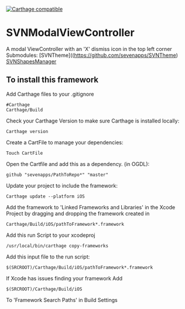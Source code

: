 [![Carthage compatible](https://img.shields.io/badge/Carthage-compatible-4BC51D.svg?style=flat)](https://github.com/Carthage/Carthage)
# SVNModalViewController

A modal ViewController with an 'X' dismiss icon in the top left corner
Submodules:
[SVNTheme]((https://github.com/sevenapps/SVNTheme)
[SVNShapesManager](https://github.com/sevenapps/SVNShapesManager)

## To install this framework
Add Carthage files to your .gitignore

    #Carthage
    Carthage/Build

Check your Carthage Version to make sure Carthage is installed locally:

    Carthage version

Create a CartFile to manage your dependencies:

    Touch CartFile

Open the Cartfile and add this as a dependency. (in OGDL):

    github "sevenapps/PathToRepo*" "master"

Update your project to include the framework:

    Carthage update --platform iOS

Add the framework to 'Linked Frameworks and Libraries' in the Xcode Project by dragging and dropping the framework created in

    Carthage/Build/iOS/pathToFramework*.framework

Add this run Script to your xcodeproj

    /usr/local/bin/carthage copy-frameworks

Add this input file to the run script:

    $(SRCROOT)/Carthage/Build/iOS/pathToFramework*.framework

If Xcode has issues finding your framework Add

    $(SRCROOT)/Carthage/Build/iOS

To 'Framework Search Paths' in Build Settings
